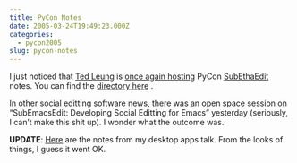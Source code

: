 ```yaml
---
title: PyCon Notes
date: 2005-03-24T19:49:23.000Z
categories:
  - pycon2005
slug: pycon-notes
---
```

I just noticed that [Ted Leung][1]  is [once again hosting][2]  PyCon [SubEthaEdit][3]  notes. You can find the [directory here][4] .

In other social editting software news, there was an open space session on “SubEmacsEdit: Developing Social Editting for Emacs” yesterday (seriously, I can’t make this shit up). I wonder what the outcome was.

**UPDATE**: [Here][5]  are the notes from my desktop apps talk. From the looks of things, I guess it went OK.



 [1]: http://www.sauria.com/blog
 [2]: http://www.sauria.com/blog/2005/03/23#1255
 [3]: http://www.codingmonkeys.de/subethaedit/
 [4]: http://www.sauria.com/~twl/conferences/pycon2005/
 [5]: http://www.sauria.com/~twl/conferences/pycon2005/20050324/Cross%20Platform%20Desktop%20Applications%20(N.%20Yergler).notes
